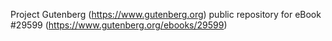Project Gutenberg (https://www.gutenberg.org) public repository for eBook #29599 (https://www.gutenberg.org/ebooks/29599)
